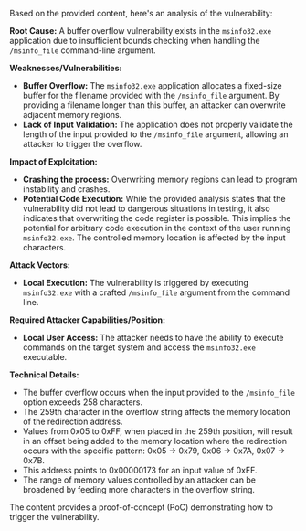 Based on the provided content, here's an analysis of the vulnerability:

**Root Cause:** A buffer overflow vulnerability exists in the `msinfo32.exe` application due to insufficient bounds checking when handling the `/msinfo_file` command-line argument.

**Weaknesses/Vulnerabilities:**
- **Buffer Overflow:** The `msinfo32.exe` application allocates a fixed-size buffer for the filename provided with the `/msinfo_file` argument. By providing a filename longer than this buffer, an attacker can overwrite adjacent memory regions.
- **Lack of Input Validation:** The application does not properly validate the length of the input provided to the `/msinfo_file` argument, allowing an attacker to trigger the overflow.

**Impact of Exploitation:**
- **Crashing the process:** Overwriting memory regions can lead to program instability and crashes.
- **Potential Code Execution:** While the provided analysis states that the vulnerability did not lead to dangerous situations in testing, it also indicates that overwriting the code register is possible. This implies the potential for arbitrary code execution in the context of the user running `msinfo32.exe`. The controlled memory location is affected by the input characters.

**Attack Vectors:**
- **Local Execution:** The vulnerability is triggered by executing `msinfo32.exe` with a crafted `/msinfo_file` argument from the command line.

**Required Attacker Capabilities/Position:**
- **Local User Access:** The attacker needs to have the ability to execute commands on the target system and access the `msinfo32.exe` executable.

**Technical Details:**

* The buffer overflow occurs when the input provided to the `/msinfo_file` option exceeds 258 characters.
* The 259th character in the overflow string affects the memory location of the redirection address.
* Values from 0x05 to 0xFF, when placed in the 259th position, will result in an offset being added to the memory location where the redirection occurs with the specific pattern: 0x05 -> 0x79, 0x06 -> 0x7A, 0x07 -> 0x7B.
* This address points to 0x00000173 for an input value of 0xFF.
* The range of memory values controlled by an attacker can be broadened by feeding more characters in the overflow string.

The content provides a proof-of-concept (PoC) demonstrating how to trigger the vulnerability.